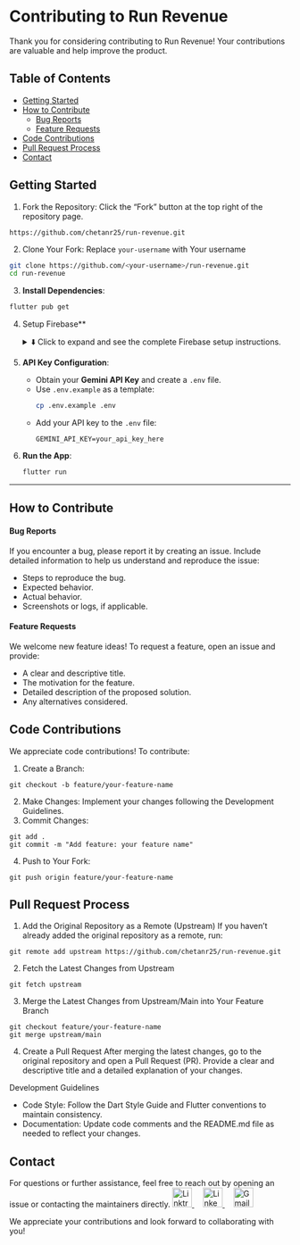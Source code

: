 # Contributing to Run Revenue

Thank you for considering contributing to Run Revenue! Your contributions are valuable and help improve the product.

## Table of Contents

- [Getting Started](#getting-started)
- [How to Contribute](#how-to-contribute)
  - [Bug Reports](#bug-reports)
  - [Feature Requests](#feature-requests)
- [Code Contributions](#code-contributions)
- [Pull Request Process](#pull-request-process)
- [Contact](#contact)

## Getting Started

1.	Fork the Repository: Click the “Fork” button at the top right of the repository page.
  ```
https://github.com/chetanr25/run-revenue.git

  ```
2.	Clone Your Fork:
   Replace `your-username` with Your username
  	
  ```bash
  git clone https://github.com/<your-username>/run-revenue.git
  cd run-revenue
  ```

3. **Install Dependencies**:

  ```bash
  flutter pub get
  ```


4. Setup Firebase**
      
    <details>
    <summary>⬇️ Click to expand and see the complete Firebase setup instructions.</summary>
      <br/>
    To integrate Firebase with your Flutter project, follow these steps:
    
    1.  **Create a Firebase Project and Add Your App**
    
        - Visit the  [Firebase Console](https://console.firebase.google.com/)  and create a new Firebase project.
        - Once your project is created, go to the  **Project Settings**  and click on  **Add App**.
        - Download the  google-services.json  (for Android) or  GoogleService-Info.plist  (for iOS) and add it to the appropriate directory in your Flutter project.
    
    2.  **Integrate Firebase Firestore**
    Enable Firebase Firestore by navigating to the  **Build**  tab in the Firebase Console and activating Firestore. For more info follow the Firebase documentation to set up Firestore:
    [Firestore Setup Guide](https://firebase.google.com/docs/firestore/quickstart) and 
    [Firestore Flutter Documentation](https://firebase.flutter.dev/docs/firestore/overview)
    
      
    
    3.  **Integrate Firebase Authentication**
    Enable Firebase Authentication by navigating to the  **Build**  tab in the Firebase Console, then select  **Authentication**. Choose  **Email/Password**  as your sign-in method. For more info visit [Authentication Setup Guide](https://firebase.google.com/docs/auth/flutter/start) and  [Authentication Flutter Documentation](https://firebase.flutter.dev/docs/auth/overview)
    
      
    
    4.  **Firebase Documentation**
    
    - For complete details on Firebase setup, Firestore, and Authentication, refer to the following links:
      - [Firebase Setup for Flutter](https://firebase.flutter.dev/docs/overview)
      - [Firestore Documentation](https://firebase.google.com/docs/firestore)
      - [Firebase Authentication Documentation](https://firebase.google.com/docs/auth)
    
  </details>


5. **API Key Configuration**:

   - Obtain your **Gemini API Key** and create a `.env` file.
   - Use `.env.example` as a template:
       ```bash
       cp .env.example .env
       ```
   - Add your API key to the `.env` file:
       ```env
       GEMINI_API_KEY=your_api_key_here
       ```

6. **Run the App**:
   ```bash
   flutter run
   ```
---

## How to Contribute

#### Bug Reports

If you encounter a bug, please report it by creating an issue. Include detailed information to help us understand and reproduce the issue:
- Steps to reproduce the bug.
- Expected behavior.
- Actual behavior.
-	Screenshots or logs, if applicable.

#### Feature Requests

We welcome new feature ideas! To request a feature, open an issue and provide:
- A clear and descriptive title.
- The motivation for the feature.
-	Detailed description of the proposed solution.
-	Any alternatives considered.

## Code Contributions

We appreciate code contributions! To contribute:
	
  1.	Create a Branch:
     
  ```
  git checkout -b feature/your-feature-name
  ```
2.	Make Changes: Implement your changes following the Development Guidelines.
3.	Commit Changes:
   
  ```
  git add .
  git commit -m "Add feature: your feature name"
  ```

4.	Push to Your Fork:
   
  ```
  git push origin feature/your-feature-name
  ```

## Pull Request Process

1.	Add the Original Repository as a Remote (Upstream)
If you haven’t already added the original repository as a remote, run:

  ```
  git remote add upstream https://github.com/chetanr25/run-revenue.git
  ```

2.	Fetch the Latest Changes from Upstream
   
  ```
  git fetch upstream
  ```  

3.	Merge the Latest Changes from Upstream/Main into Your Feature Branch
  ```
  git checkout feature/your-feature-name
  git merge upstream/main
  ```

4.	Create a Pull Request
After merging the latest changes, go to the original repository and open a Pull Request (PR). Provide a clear and descriptive title and a detailed explanation of your changes.

Development Guidelines
- Code Style: Follow the Dart Style Guide and Flutter conventions to maintain consistency.
- Documentation: Update code comments and the README.md file as needed to reflect your changes.

## Contact

For questions or further assistance, feel free to reach out by opening an issue or contacting the maintainers directly.
<a href="https://linktr.ee/chetanr25">
  <img src="https://github.com/user-attachments/assets/59432b27-bddb-4d8a-a2a2-903bc78168c2" height="35" alt="Linktree" />
</a>
&nbsp;&nbsp;&nbsp;
<a href="https://www.linkedin.com/in/chetanr25">
  <img src="https://img.shields.io/static/v1?message=LinkedIn&logo=linkedin&label=&color=0077B5&logoColor=white&labelColor=&style=for-the-badge" height="35" alt="LinkedIn" />
</a>
&nbsp;&nbsp;&nbsp;
<a href="mailto:chetan250204@gmail.com">
  <img src="https://img.shields.io/static/v1?message=Gmail&logo=gmail&label=&color=D14836&logoColor=white&labelColor=&style=for-the-badge" height="35" alt="Gmail" />
</a>

We appreciate your contributions and look forward to collaborating with you!
